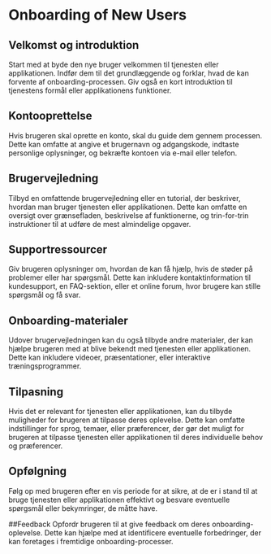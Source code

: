 # Onboarding of New Users

## Velkomst og introduktion
Start med at byde den nye bruger velkommen til tjenesten eller applikationen. Indfør dem til det grundlæggende og forklar, hvad de kan forvente af onboarding-processen. Giv også en kort introduktion til tjenestens formål eller applikationens funktioner.

## Kontooprettelse
Hvis brugeren skal oprette en konto, skal du guide dem gennem processen. Dette kan omfatte at angive et brugernavn og adgangskode, indtaste personlige oplysninger, og bekræfte kontoen via e-mail eller telefon.

## Brugervejledning
Tilbyd en omfattende brugervejledning eller en tutorial, der beskriver, hvordan man bruger tjenesten eller applikationen. Dette kan omfatte en oversigt over grænsefladen, beskrivelse af funktionerne, og trin-for-trin instruktioner til at udføre de mest almindelige opgaver.

## Supportressourcer
Giv brugeren oplysninger om, hvordan de kan få hjælp, hvis de støder på problemer eller har spørgsmål. Dette kan inkludere kontaktinformation til kundesupport, en FAQ-sektion, eller et online forum, hvor brugere kan stille spørgsmål og få svar.

## Onboarding-materialer
Udover brugervejledningen kan du også tilbyde andre materialer, der kan hjælpe brugeren med at blive bekendt med tjenesten eller applikationen. Dette kan inkludere videoer, præsentationer, eller interaktive træningsprogrammer.

## Tilpasning
Hvis det er relevant for tjenesten eller applikationen, kan du tilbyde muligheder for brugeren at tilpasse deres oplevelse. Dette kan omfatte indstillinger for sprog, temaer, eller præferencer, der gør det muligt for brugeren at tilpasse tjenesten eller applikationen til deres individuelle behov og præferencer.

## Opfølgning
Følg op med brugeren efter en vis periode for at sikre, at de er i stand til at bruge tjenesten eller applikationen effektivt og besvare eventuelle spørgsmål eller bekymringer, de måtte have.

##Feedback
Opfordr brugeren til at give feedback om deres onboarding-oplevelse. Dette kan hjælpe med at identificere eventuelle forbedringer, der kan foretages i fremtidige onboarding-processer.
